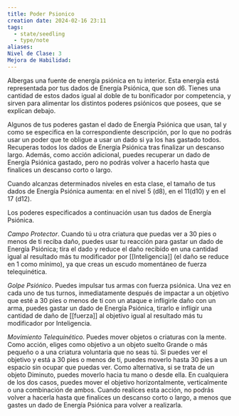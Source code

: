 ```yaml
---
title: Poder Psionico
creation date: 2024-02-16 23:11
tags:
  - state/seedling
  - type/note
aliases: 
Nivel de Clase: 3
Mejora de Habilidad:
---
```

Albergas una fuente de energía psiónica en tu interior. Esta energía está representada por tus dados de Energía Psiónica, que son d6. Tienes una cantidad de estos dados igual al doble de tu bonificador por competencia, y sirven para alimentar los distintos poderes psiónicos que posees, que se explican debajo.

Algunos de tus poderes gastan el dado de Energía Psiónica que usan, tal y como se especifica en la correspondiente descripción, por lo que no podrás usar un poder que te obligue a usar un dado si ya los has gastado todos. 
Recuperas todos los dados de Energía Psiónica tras finalizar un descanso largo. Además, como acción adicional, puedes recuperar un dado de Energía Psiónica gastado, pero no podrás volver a hacerlo hasta que finalices un descanso corto o largo.

Cuando alcanzas determinados niveles en esta clase, el tamaño de tus dados de Energía Psiónica
aumenta: en el nivel 5 (d8), en el 11(d10) y en el 17 (d12).

Los poderes especificados a continuación usan tus dados de Energía Psiónica.

*Campo Protector*. Cuando tú u otra criatura que puedas ver a 30 pies o menos de ti reciba daño,
puedes usar tu reacción para gastar un dado de Energía Psiónica; tira el dado y reduce el daño
recibido en una cantidad igual al resultado más tu modificador por [[Inteligencia]] (el daño se reduce en 1 como mínimo), ya que creas un escudo momentáneo de fuerza telequinética.

*Golpe Psiónico*. Puedes impulsar tus armas con fuerza psiónica. Una vez en cada uno de tus turnos, inmediatamente después de impactar a un objetivo que esté a 30 pies o menos de ti con un ataque e infligirle daño con un arma, puedes gastar un dado de Energía Psiónica, tirarlo e infligir una cantidad de daño de [[fuerza]] al objetivo igual al resultado más tu modificador por Inteligencia.

*Movimiento Telequinético*. Puedes mover objetos o criaturas con la mente. Como acción, eliges
como objetivo a un objeto suelto Grande o más pequeño o a una criatura voluntaria que no seas tú. Si puedes ver el objetivo y está a 30 pies o menos de ti, puedes moverlo hasta 30 pies a un espacio sin ocupar que puedas ver. 
Como alternativa, si se trata de un objeto Diminuto, puedes moverlo hacia tu mano o desde ella. En cualquiera de los dos casos, puedes mover el objetivo horizontalmente, verticalmente o una combinación de ambos. Cuando realices esta acción, no podrás volver a hacerla hasta que finalices un descanso corto o largo, a menos que gastes un dado de Energía Psiónica para volver a realizarla.

